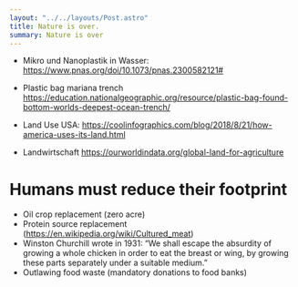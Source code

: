 ```yaml
---
layout: "../../layouts/Post.astro"
title: Nature is over. 
summary: Nature is over
---
```


* Mikro und Nanoplastik in Wasser: https://www.pnas.org/doi/10.1073/pnas.2300582121#

* Plastic bag mariana trench https://education.nationalgeographic.org/resource/plastic-bag-found-bottom-worlds-deepest-ocean-trench/ 

* Land Use USA: https://coolinfographics.com/blog/2018/8/21/how-america-uses-its-land.html 

* Landwirtschaft https://ourworldindata.org/global-land-for-agriculture 


# Humans must reduce their footprint
* Oil crop replacement (zero acre)
* Protein source replacement (https://en.wikipedia.org/wiki/Cultured_meat) 
* Winston Churchill wrote in 1931: “We shall escape the absurdity of growing a whole chicken in order to eat the breast or wing, by growing these parts separately under a suitable medium.” 
* Outlawing food waste (mandatory donations to food banks)

